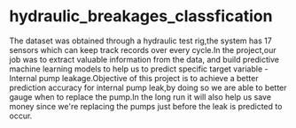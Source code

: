 # hydraulic_breakages_classfication
The dataset was obtained through a hydraulic test rig,the system has 17 sensors which can keep track records over every cycle.In the project,our job was to extract valuable information from the data, and build predictive machine learning models to help us to predict specific target variable -Internal pump leakage.Objective of this project is to achieve a better prediction accuracy for internal pump leak,by doing so we are able to better gauge when to replace the pump.In the long run it will also help us save money since we're replacing the pumps just before the leak is predicted to occur.
